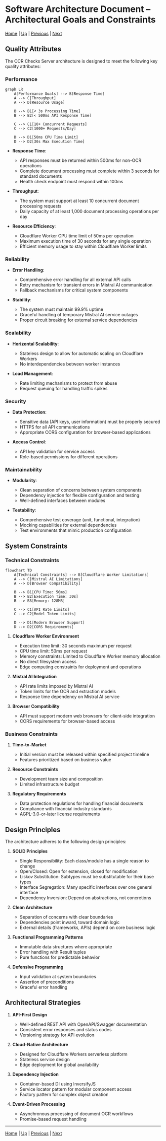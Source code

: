 # Software Architecture Document – Architectural Goals and Constraints

[Home](index.md) | [Up](index.md) | [Previous](01_Introduction.md) | [Next](03_System_Overview.md)

## Quality Attributes

The OCR Checks Server architecture is designed to meet the following key quality attributes:

### Performance

```mermaid
graph LR
    A[Performance Goals] --> B[Response Time]
    A --> C[Throughput]
    A --> D[Resource Usage]
    
    B --> B1[< 3s Processing Time]
    B --> B2[< 500ms API Response Time]
    
    C --> C1[10+ Concurrent Requests]
    C --> C2[1000+ Requests/Day]
    
    D --> D1[50ms CPU Time Limit]
    D --> D2[30s Max Execution Time]
```

- **Response Time**:
  - API responses must be returned within 500ms for non-OCR operations
  - Complete document processing must complete within 3 seconds for standard documents
  - Health check endpoint must respond within 100ms

- **Throughput**:
  - The system must support at least 10 concurrent document processing requests
  - Daily capacity of at least 1,000 document processing operations per day

- **Resource Efficiency**:
  - Cloudflare Worker CPU time limit of 50ms per operation
  - Maximum execution time of 30 seconds for any single operation
  - Efficient memory usage to stay within Cloudflare Worker limits

### Reliability

- **Error Handling**:
  - Comprehensive error handling for all external API calls
  - Retry mechanism for transient errors in Mistral AI communication
  - Fallback mechanisms for critical system components

- **Stability**:
  - The system must maintain 99.9% uptime
  - Graceful handling of temporary Mistral AI service outages
  - Proper circuit breaking for external service dependencies

### Scalability

- **Horizontal Scalability**:
  - Stateless design to allow for automatic scaling on Cloudflare Workers
  - No interdependencies between worker instances

- **Load Management**:
  - Rate limiting mechanisms to protect from abuse
  - Request queuing for handling traffic spikes

### Security

- **Data Protection**:
  - Sensitive data (API keys, user information) must be properly secured
  - HTTPS for all API communications
  - Appropriate CORS configuration for browser-based applications

- **Access Control**:
  - API key validation for service access
  - Role-based permissions for different operations

### Maintainability

- **Modularity**:
  - Clean separation of concerns between system components
  - Dependency injection for flexible configuration and testing
  - Well-defined interfaces between modules

- **Testability**:
  - Comprehensive test coverage (unit, functional, integration)
  - Mocking capabilities for external dependencies
  - Test environments that mimic production configuration

## System Constraints

### Technical Constraints

```mermaid
flowchart TD
    A[Technical Constraints] --> B[Cloudflare Worker Limitations]
    A --> C[Mistral AI Limitations]
    A --> D[Browser Compatibility]
    
    B --> B1[CPU Time: 50ms]
    B --> B2[Execution Time: 30s]
    B --> B3[Memory: 128MB]
    
    C --> C1[API Rate Limits]
    C --> C2[Model Token Limits]
    
    D --> D1[Modern Browser Support]
    D --> D2[CORS Requirements]
```

1. **Cloudflare Worker Environment**
   - Execution time limit: 30 seconds maximum per request
   - CPU time limit: 50ms per request
   - Memory constraints: Limited to Cloudflare Worker memory allocation
   - No direct filesystem access
   - Edge computing constraints for deployment and operations

2. **Mistral AI Integration**
   - API rate limits imposed by Mistral AI
   - Token limits for the OCR and extraction models
   - Response time dependency on Mistral AI service

3. **Browser Compatibility**
   - API must support modern web browsers for client-side integration
   - CORS requirements for browser-based access

### Business Constraints

1. **Time-to-Market**
   - Initial version must be released within specified project timeline
   - Features prioritized based on business value

2. **Resource Constraints**
   - Development team size and composition
   - Limited infrastructure budget

3. **Regulatory Requirements**
   - Data protection regulations for handling financial documents
   - Compliance with financial industry standards
   - AGPL-3.0-or-later license requirements

## Design Principles

The architecture adheres to the following design principles:

1. **SOLID Principles**
   - Single Responsibility: Each class/module has a single reason to change
   - Open/Closed: Open for extension, closed for modification
   - Liskov Substitution: Subtypes must be substitutable for their base types
   - Interface Segregation: Many specific interfaces over one general interface
   - Dependency Inversion: Depend on abstractions, not concretions

2. **Clean Architecture**
   - Separation of concerns with clear boundaries
   - Dependencies point inward, toward domain logic
   - External details (frameworks, APIs) depend on core business logic

3. **Functional Programming Patterns**
   - Immutable data structures where appropriate
   - Error handling with Result tuples
   - Pure functions for predictable behavior

4. **Defensive Programming**
   - Input validation at system boundaries
   - Assertion of preconditions
   - Graceful error handling

## Architectural Strategies

1. **API-First Design**
   - Well-defined REST API with OpenAPI/Swagger documentation
   - Consistent error responses and status codes
   - Versioning strategy for API evolution

2. **Cloud-Native Architecture**
   - Designed for Cloudflare Workers serverless platform
   - Stateless service design
   - Edge deployment for global availability

3. **Dependency Injection**
   - Container-based DI using InversifyJS
   - Service locator pattern for modular component access
   - Factory pattern for complex object creation

4. **Event-Driven Processing**
   - Asynchronous processing of document OCR workflows
   - Promise-based request handling

---

[Home](index.md) | [Up](index.md) | [Previous](01_Introduction.md) | [Next](03_System_Overview.md)